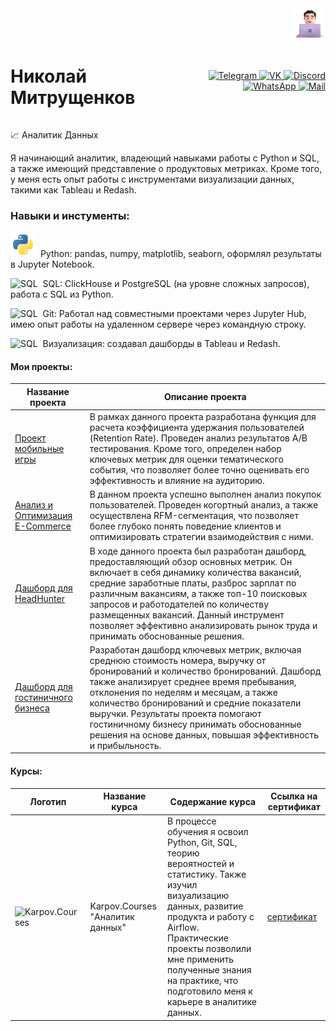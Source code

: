 <div align="right">
  <img src="https://github.com/Tarikul-Islam-Anik/tarikul-islam-anik/blob/main/assets/images/Man%20Technologist%20Light%20Skin%20Tone.png?raw=true" alt="Keyboard" width="50" height="50" />
</div>

<div style="display: flex; justify-content: space-between; align-items: center;">
  <div align="left">
    <h1>Николай Митрущенков</h1>
  </div>
  <div id="badges" align="right">
    <a href="https://t.me/MrMitru17" target="_blank">
      <img src="https://cdn-icons-png.flaticon.com/512/2111/2111646.png" width="40" height="40" alt="Telegram" />
    </a>
    <a href="https://vk.com/mitru17" target="_blank">
      <img src="https://cdn-icons-png.flaticon.com/512/145/145813.png" width="40" height="40" alt="VK"/>
    </a>
    <a href="https://discordapp.com/users/293421524814266368" target="_blank">
      <img src="https://github.com/NikMitr/NikMitr/assets/170803850/30620885-e457-4ce2-887f-892e7c29077b" width="40" height="40" alt="Discord"/>
    </a>
    <a href="https://wa.me/+79853162644" target="_blank">
      <img src="https://github.com/NikMitr/NikMitr/assets/170803850/6c1c30e0-a140-4414-9b84-fe4bc0ced271" width="40" height="40" alt="WhatsApp"/>
    </a>
    <a href="https://e.mail.ru/compose/?to=nik_mitr@mail.ru" target="_blank">
      <img src="https://github.com/NikMitr/NikMitr/assets/170803850/f06ea629-2626-467b-acee-1f803adbef99" width="40" height="40" alt="Mail"/>
    </a>
  </div>
</div>


📈 Аналитик Данных

 Я начинающий аналитик, владеющий навыками работы с Python и SQL, а также имеющий представление о продуктовых метриках. Кроме того, у меня есть опыт работы с инструментами визуализации данных, такими как Tableau и Redash. 

### Навыки и инстументы: 

<img src="https://github.com/devicons/devicon/blob/master/icons/python/python-original.svg" title="Python" alt="Python" width="40" height="40"/>&nbsp; 
Python: pandas, numpy, matplotlib, seaborn, оформлял результаты в Jupyter Notebook.

<img src="https://github.com/user-attachments/assets/d8ae0f80-904d-4d8b-9f7a-3e1e3d60e011" title="SQL" alt="SQL" width="40" height="40"/>&nbsp;
SQL: ClickHouse и PostgreSQL (на уровне сложных запросов), работа с SQL из Python.

<img src="https://github.com/user-attachments/assets/9798c05a-b3e3-4a75-8687-5ebb4adec721" title="SQL" alt="SQL" width="40" height="40"/>&nbsp;
Git: Работал над совместными проектами через Jupyter Hub, имею опыт работы на удаленном сервере через командную строку.

<img src="https://github.com/user-attachments/assets/a123179a-3143-479f-8e35-fcc97fe83deb" title="SQL" alt="SQL" width="40" height="40"/>&nbsp;
Визуализация: создавал дашборды в Tableau и Redash.

#### Мои проекты:

|Название проекта|Описание проекта|
|---|---|
|[Проект мобильные игры](https://github.com/NikMitr/mobile_games_project/tree/main)|В рамках данного проекта разработана функция для расчета коэффициента удержания пользователей (Retention Rate). Проведен анализ результатов A/B тестирования. Кроме того, определен набор ключевых метрик для оценки тематического события, что позволяет более точно оценивать его эффективность и влияние на аудиторию.|
|[Анализ и Оптимизация E-Commerce](https://github.com/NikMitr/project_e_commerce)|В данном проекта успешно выполнен анализ покупок пользователей. Проведен когортный анализ, а также осуществлена RFM-сегментация, что позволяет более глубоко понять поведение клиентов и оптимизировать стратегии взаимодействия с ними.|
|[Дашборд для HeadHunter](https://public.tableau.com/app/profile/nikolay.mitrushchenkov/viz/Overviewofthemainmetrics/HH)|В ходе данного проекта был разработан дашборд, предоставляющий обзор основных метрик. Он включает в себя динамику количества вакансий, средние заработные платы, разброс зарплат по различным вакансиям, а также топ-10 поисковых запросов и работодателей по количеству размещенных вакансий. Данный инструмент позволяет эффективно анализировать рынок труда и принимать обоснованные решения.|
|[Дашборд для гостиничного бизнеса](https://public.tableau.com/app/profile/nikolay.mitrushchenkov/viz/HospitalityOverview_17121661833720/Dashboard1)|Разработан дашборд ключевых метрик, включая среднюю стоимость номера, выручку от бронирований и количество бронирований. Дашборд также анализирует среднее время пребывания, отклонения по неделям и месяцам, а также количество бронирований и средние показатели выручки. Результаты проекта помогают гостиничному бизнесу принимать обоснованные решения на основе данных, повышая эффективность и прибыльность.|

#### Курсы:

|Логотип|Название курса|Содержание курса|Ссылка на сертификат|
|------------------------------|------------------------------|----|-----------------------------------|
|<img src="https://github.com/user-attachments/assets/a6ff550f-ffcf-4695-8991-19edd41d5dc0" alt="Karpov.Courses" width="50"/>|Karpov.Courses "Аналитик данных"|В процессе обучения я освоил Python, Git, SQL, теорию вероятностей и статистику. Также изучил визуализацию данных, развитие продукта и работу с Airflow. Практические проекты позволили мне применить полученные знания на практике, что подготовило меня к карьере в аналитике данных.|[сертификат](https://lab.karpov.courses/certificate/52029072-2447-4c5a-b30d-460788c2c89f/)|


